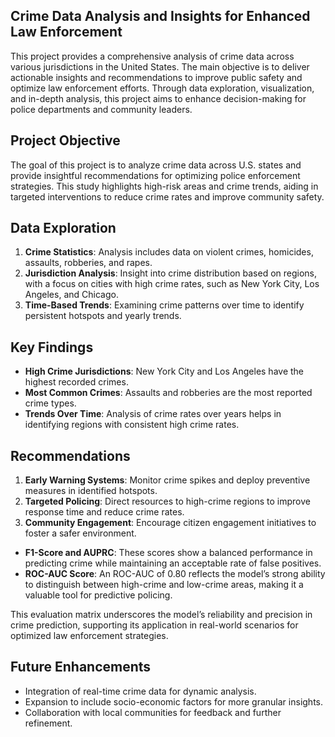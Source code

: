 ## **Crime Data Analysis and Insights for Enhanced Law Enforcement**


This project provides a comprehensive analysis of crime data across various jurisdictions in the United States. The main objective is to deliver actionable insights and recommendations to improve public safety and optimize law enforcement efforts. Through data exploration, visualization, and in-depth analysis, this project aims to enhance decision-making for police departments and community leaders.

## Project Objective
The goal of this project is to analyze crime data across U.S. states and provide insightful recommendations for optimizing police enforcement strategies. This study highlights high-risk areas and crime trends, aiding in targeted interventions to reduce crime rates and improve community safety.

## Data Exploration
1. **Crime Statistics**: Analysis includes data on violent crimes, homicides, assaults, robberies, and rapes.
2. **Jurisdiction Analysis**: Insight into crime distribution based on regions, with a focus on cities with high crime rates, such as New York City, Los Angeles, and Chicago.
3. **Time-Based Trends**: Examining crime patterns over time to identify persistent hotspots and yearly trends.

## Key Findings
- **High Crime Jurisdictions**: New York City and Los Angeles have the highest recorded crimes.
- **Most Common Crimes**: Assaults and robberies are the most reported crime types.
- **Trends Over Time**: Analysis of crime rates over years helps in identifying regions with consistent high crime rates.

## Recommendations
1. **Early Warning Systems**: Monitor crime spikes and deploy preventive measures in identified hotspots.
2. **Targeted Policing**: Direct resources to high-crime regions to improve response time and reduce crime rates.
3. **Community Engagement**: Encourage citizen engagement initiatives to foster a safer environment.


- **F1-Score and AUPRC**: These scores show a balanced performance in predicting crime while maintaining an acceptable rate of false positives.
- **ROC-AUC Score**: An ROC-AUC of 0.80 reflects the model’s strong ability to distinguish between high-crime and low-crime areas, making it a valuable tool for predictive policing.

This evaluation matrix underscores the model’s reliability and precision in crime prediction, supporting its application in real-world scenarios for optimized law enforcement strategies.

## Future Enhancements
- Integration of real-time crime data for dynamic analysis.
- Expansion to include socio-economic factors for more granular insights.
- Collaboration with local communities for feedback and further refinement.


